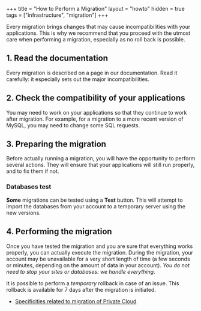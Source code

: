 +++
title = "How to Perform a Migration"
layout = "howto"
hidden = true
tags = ["infrastructure", "migration"]
+++

Every migration brings changes that may cause incompatibilities with your applications. This is why we recommend that you proceed with the utmost care when performing a migration, especially as no roll back is possible.

## 1. Read the documentation

Every migration is described on a page in our documentation. Read it carefully: it especially sets out the major incompatibilities.

## 2. Check the compatibility of your applications

You may need to work on your applications so that they continue to work after migration. For example, for a migration to a more recent version of MySQL, you may need to change some SQL requests.

## 3. Preparing the migration

Before actually running a migration, you will have the opportunity to perform several actions. They will ensure that your applications will still run properly, and to fix them if not.

### Databases test

**Some** migrations can be tested using a **Test** button. This will attempt to import the databases from your account to a temporary server using the new versions.

## 4. Performing the migration

Once you have tested the migration and you are sure that everything works properly, you can actually execute the migration. During the migration, your account may be unavailable for a very short length of time (a few seconds or minutes, depending on the amount of data in your account). *You do not need to stop your sites or databases: we handle everything*.

It is possible to perform a _temporary_ rollback in case of an issue. This rollback is available for 7 days after the migration is initiated.

- [Specificities related to migration of Private Cloud](advanced/migrations/private-cloud-migrations)
